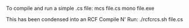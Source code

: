 To compile and run a simple .cs file:
mcs file.cs
mono file.exe

This has been condensed into an RCF Compile N' Run:
./rcfcrcs.sh file.cs
